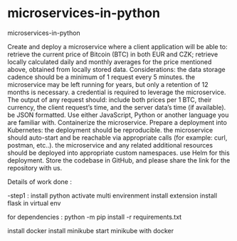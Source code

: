 # microservices-in-python
microservices-in-python

Create and deploy a microservice where a client application will be able to:
retrieve the current price of Bitcoin (BTC) in both EUR and CZK;
retrieve locally calculated daily and monthly averages for the price mentioned above, obtained from locally stored data.
Considerations:
the data storage cadence should be a minimum of 1 request every 5 minutes.
the microservice may be left running for years, but only a retention of 12 months is necessary.
a credential is required to leverage the microservice.
The output of any request should:
include both prices per 1 BTC, their currency, the client request’s time, and the server data’s time (if available).
be JSON formatted.
Use either JavaScript, Python or another language you are familiar with.
Containerize the microservice.
Prepare a deployment into Kubernetes:
the deployment should be reproducible.
the microservice should auto-start and be reachable via appropriate calls (for example: curl, postman, etc..).
the microservice and any related additional resources should be deployed into appropriate custom namespaces.
use Helm for this deployment.
Store the codebase in GitHub, and please share the link for the repository with us.

Details of work done :

-step1 :
install python
activate multi envirenment
install extension
install flask in virtual env

for dependencies : python -m pip install -r requirements.txt

install docker
install minikube
start minikube with docker


